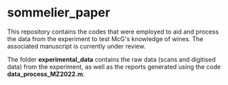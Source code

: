 # sommelier_paper
This repository contains the codes that were employed to aid and process the data from the experiment to test McG's knowledge of wines. The associated manuscript is currently under review.

The folder **experimental_data** contains the raw data (scans and digitised data) from the experiment, as well as the reports generated using the code **data_process_MZ2022.m**. 
